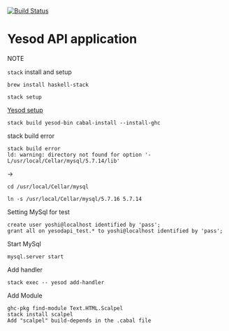 [![Build Status](https://travis-ci.org/yoshi44/yesod-api.svg?branch=master)](https://travis-ci.org/yoshi44/yesod-api)

# Yesod API application

NOTE

`stack` install and setup

```
brew install haskell-stack
```
```
stack setup
```

[Yesod setup](http://www.yesodweb.com/page/quickstart)

```
stack build yesod-bin cabal-install --install-ghc
```

stack build error

```
stack build error
ld: warning: directory not found for option '-L/usr/local/Cellar/mysql/5.7.14/lib'
```

->

```
cd /usr/local/Cellar/mysql

ln -s /usr/local/Cellar/mysql/5.7.16 5.7.14
```
Setting MySql for test

```
create user yoshi@localhost identified by 'pass';
grant all on yesodapi_test.* to yoshi@localhost identified by 'pass';
```

Start MySql

```
mysql.server start
```

Add handler

```
stack exec -- yesod add-handler
```

Add Module

```
ghc-pkg find-module Text.HTML.Scalpel
stack install scalpel
Add "scalpel" build-depends in the .cabal file
```

